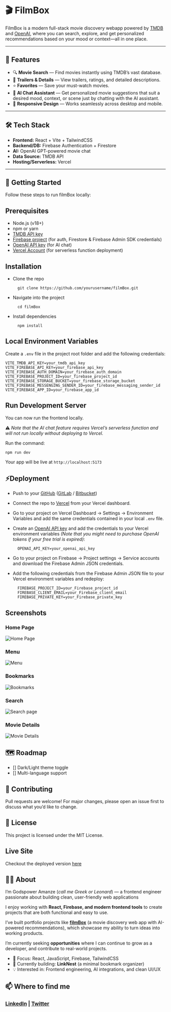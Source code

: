 # 🎬 FilmBox

FilmBox is a modern full-stack movie discovery webapp powered by [TMDB](https://www.themoviedb.org/) and [OpenAI](https://openai.com/), where you can search, explore, and get personalized recommendations based on your mood or context&mdash;all in one place.

---

## 📌 Features

- 🔍 **Movie Search** — Find movies instantly using TMDB’s vast database.  
- 🎥 **Trailers & Details** — View trailers, ratings, and detailed descriptions.  
- ⭐ **Favorites** — Save your must-watch movies.  
- 🤖 **AI Chat Assistant** — Get personalized movie suggestions that suit a desired mood, context, or scene just by chatting with the AI assistant.  
- 📱 **Responsive Design** — Works seamlessly across desktop and mobile.  

---

## 🛠️ Tech Stack

- **Frontend:** React + Vite + TailwindCSS  
- **Backend/DB:** Firebase Authentication + Firestore  
- **AI:** OpenAI GPT-powered movie chat  
- **Data Source:** TMDB API  
- **Hosting/Serverless:** Vercel  

---

## 🚀 Getting Started

Follow these steps to run filmBox locally:

## Prerequisites

- Node.js (v18+)  
- npm or yarn  
- [TMDB API key](https://developer.themoviedb.org/)  
- [Firebase project](https://console.firebase.google.com/) (for auth, Firestore & Firebase Admin SDK credentials)  
- [OpenAI API key](https://platform.openai.com/api-keys) (for AI chat)
- [Vercel Account](https://vercel.com/) (for serverless function deployment)

## Installation

- Clone the repo  

        git clone https://github.com/yourusername/filmBox.git

- Navigate into the project  

        cd filmBox

- Install dependencies  

        npm install

## Local Environment Variables

Create a `.env` file in the project root folder and add the following credentials:

    VITE_TMDB_API_KEY=your_tmdb_api_key
    VITE_FIREBASE_API_KEY=your_firebase_api_key
    VITE_FIREBASE_AUTH_DOMAIN=your_firebase_auth_domain
    VITE_FIREBASE_PROJECT_ID=your_firebase_project_id
    VITE_FIREBASE_STORAGE_BUCKET=your_firebase_storage_bucket 
    VITE_FIREBASE_MESSENGING_SENDER_ID=your_firebase_messaging_sender_id 
    VITE_FIREBASE_APP_ID=your_firebase_app_id
    

## Run Development Server  

You can now run the frontend locally.  

⚠️ *Note that the AI chat feature requires Vercel’s serverless function and will not run locally without deploying to Vercel.*

Run the command:

    npm run dev

Your app will be live at `http://localhost:5173`

## ⚡Deployment

- Push to your [GitHub](https://github.com/) ([GitLab](https://about.gitlab.com/) / [Bitbucket](https://bitbucket.org/product/))

- Connect the repo to [Vercel](https://vercel.com/) from your Vercel dashboard.

- Go to your project on Vercel Dashboard → Settings → Environment Variables and add the same credentials contained in your local `.env` file.

- Create an [OpenAI API key](https://platform.openai.com/api-keys) and add the credentials to your Vercel environment variables
 *(Note that you might need to purchase OpenAI tokens if your free trial is expired)*:

        OPENAI_API_KEY=your_openai_api_key

- Go to your project on Firebase → Project settings → Service accounts and download the Firebase Admin JSON credentials.

- Add the following credentials from the Firebase Admin JSON file to your Vercel environment variables and redeploy:

        FIREBASE_PROJECT_ID=your_Firebase_project_id
        FIREBASE_CLIENT_EMAIL=your_Firebase_client_email
        FIREBASE_PRIVATE_KEY=your_Firebase_private_key

## Screenshots

### Home Page

![Home Page](public\screenshots\home.png)

### Menu

![Menu](public\screenshots\Nav.png)

### Bookmarks

![Bookmarks](public\screenshots\bookmarks.png)

### Search

![Search page](public\screenshots\search.png)

### Movie Details

![Movie Details](public\screenshots\moviedetails.png)

## 🗺️ Roadmap

- [] Dark/Light theme toggle
- [] Multi-language support

## 🤝 Contributing

Pull requests are welcome! For major changes, please open an issue first to discuss what you’d like to change.  

## 📄 License

This project is licensed under the MIT License.

## Live Site

Checkout the deployed version [here](https://movie-box-snowy.vercel.app/)

## 👨‍💻 About

 I’m Godspower Amanze (*call me Greek or Leonard*) — a frontend engineer passionate about building clean, user-friendly web applications  

I enjoy working with **React, Firebase, and modern frontend tools** to create projects that are both functional and easy to use.  

I’ve built portfolio projects like **[filmBox](https://movie-box-snowy.vercel.app/)** (a movie discovery web app with AI-powered recommendations), which showcase my ability to turn ideas into working products.  

I’m currently seeking **opportunities** where I can continue to grow as a developer, and contribute to real-world projects.  

- 🔭 Focus: React, JavaScript, Firebase, TailwindCSS  
- 🌱 Currently building: **LinkNest** (a minimal bookmark organizer)
- 💡 Interested in: Frontend engineering, AI integrations, and clean UI/UX

## 📫 Where to find me

### [LinkedIn](https://linkedin.com/in/godspoweramanze9947) | [Twitter](https://x.com/greek_coder?t=3ZNJZtQElZnw24zQqiG2mQ&s=09)
